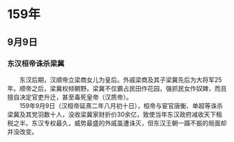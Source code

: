 # 159年
## 9月9日
### 东汉桓帝诛杀梁冀
　　东汉后期，汉顺帝立梁商女儿为皇后。外戚梁商及其子梁冀先后为大将军25年。顺帝之后，梁冀权倾朝野。梁冀不仅霸占民田作花园，强抓民女作奴婢，而且擅自决定官吏升迁，甚至毒死皇帝（汉质帝）。<br>　　159年9月9日（汉桓帝延熹二年八月初十日），桓帝与宦官唐衡、单超等诛杀梁冀及其党羽数十人，没收梁冀家财折价30余亿，致使当年东汉政府减收天下租税之半。东汉专权最久，威势最盛的外戚虽遭诛灭，但东汉王朝一蹑不振的局面却并没改变。
<comment/>